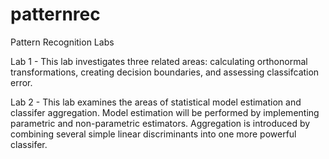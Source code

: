 # patternrec

Pattern Recognition Labs 

Lab 1 - This lab investigates three related areas: calculating orthonormal transformations, creating decision boundaries, and assessing classifcation error.

Lab 2 - This lab examines the areas of statistical model estimation and classifer aggregation. Model estimation will be performed by implementing parametric and non-parametric estimators. Aggregation is introduced by combining several simple linear discriminants into one more powerful classifer.

